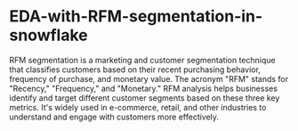 # EDA-with-RFM-segmentation-in-snowflake

RFM segmentation is a marketing and customer segmentation technique that classifies customers based on their recent purchasing behavior, frequency of purchase, and monetary value. The acronym "RFM" stands for "Recency," "Frequency," and "Monetary." RFM analysis helps businesses identify and target different customer segments based on these three key metrics. It's widely used in e-commerce, retail, and other industries to understand and engage with customers more effectively.
